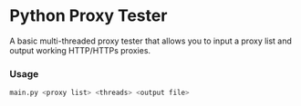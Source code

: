 # Python Proxy Tester
A basic multi-threaded proxy tester that allows you to input a proxy list and output working HTTP/HTTPs proxies.

### Usage
```sh
main.py <proxy list> <threads> <output file>
```